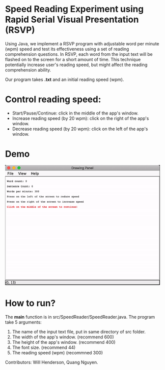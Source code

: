 # Speed Reading Experiment using Rapid Serial Visual Presentation (RSVP)
Using Java, we implement a RSVP program with adjustable word per minute (wpm) speed and test its effectiveness using a set of reading comprehension questions. In RSVP, each word from the input text will be flashed on to the screen for a short amount of time. This technique potentially increase user's reading speed, but might affect the reading comprehension ability. 

Our program takes **.txt** and an initial reading speed (wpm). 

# Control reading speed:
- Start/Pause/Continue: click in the middle of the app's window.
- Increase reading speed (by 20 wpm): click on the right of the app's window.
- Decrease reading speed (by 20 wpm): click on the left of the app's window.

# Demo
![Speed reading demo](RSVP-demo.gif)

# How to run?
The **main** function is in src/SpeedReader/SpeedReader.java. The program take 5 arguments:
1. The name of the input text file, put in same directory of src folder.
2. The width of the app's window. (recommend 600)
3. The height of the app's window. (recommend 400)
4. The font size. (recommend 44)
5. The reading speed (wpm) (recommned 300)

Contributors: Will Henderson, Quang Nguyen.
